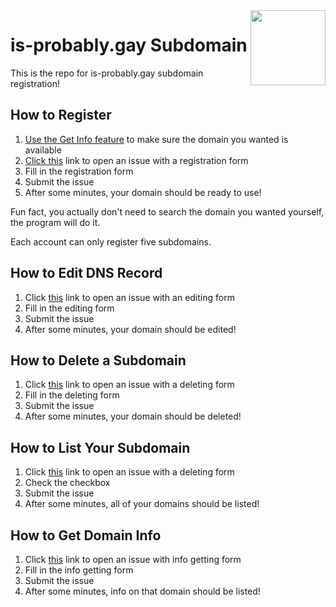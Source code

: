 <img src="https://cdn.jsdelivr.net/gh/googlei18n/noto-emoji/svg/emoji_u1f308.svg" align="right" width="120"/>

# is-probably.gay Subdomain
This is the repo for is-probably.gay subdomain registration!

## How to Register
1. [Use the Get Info feature](#how-to-get-domain-info) to make sure the domain you wanted is available
2. [Click this](https://github.com/is-probably-gay/is-probably-gay/issues/new?template=register.yml&title=Registration) link to open an issue with a registration form
3. Fill in the registration form
4. Submit the issue
5. After some minutes, your domain should be ready to use!

Fun fact, you actually don't need to search the domain you wanted yourself, the program will do it.

Each account can only register five subdomains.

## How to Edit DNS Record
1. Click [this](https://github.com/is-probably-gay/is-probably-gay/issues/new?template=edit.yml&title=Edit) link to open an issue with an editing form
2. Fill in the editing form
3. Submit the issue
4. After some minutes, your domain should be edited!

## How to Delete a Subdomain
1. Click [this](https://github.com/is-probably-gay/is-probably-gay/issues/new?template=delete.yml&title=Delete) link to open an issue with a deleting form
2. Fill in the deleting form
3. Submit the issue
4. After some minutes, your domain should be deleted!

## How to List Your Subdomain
1. Click [this](https://github.com/is-probably-gay/is-probably-gay/issues/new?template=list.yml&title=List) link to open an issue with a deleting form
2. Check the checkbox
3. Submit the issue
4. After some minutes, all of your domains should be listed!

## How to Get Domain Info
1. Click [this](https://github.com/is-probably-gay/is-probably-gay/issues/new?template=get.yml&title=Get%20Info) link to open an issue with info getting form
2. Fill in the info getting form
3. Submit the issue
4. After some minutes, info on that domain should be listed!
